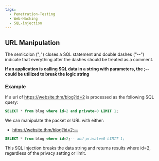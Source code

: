 ```yaml
---
tags:
  - Penetration-Testing
  - Web-Hacking
  - SQL-injection
---
```

## URL Manipulation
The semicolon (";") closes a SQL statement and double dashes ("--") indicate that everything after the dashes should be treated as a comment.

**If an application is calling SQL data in a string with parameters, the ;-- could be utilized to break the logic string**

### Example
If a url of https://website.thm/blog?id=2 is processed as the following SQL query:
```SQL
SELECT * from blog where id=2 and private=0 LIMIT 1;
```

We can manipulate the packet or URL with either:
- https://website.thm/blog?id=2;--
```SQL
SELECT * from blog where id=2;-- and private=0 LIMIT 1;
```

This SQL Injection breaks the data string and returns results where id=2, regardless of the privacy setting or limit.


